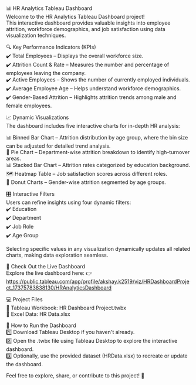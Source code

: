 📊 HR Analytics Tableau Dashboard <br>
Welcome to the HR Analytics Tableau Dashboard project!<br>
This interactive dashboard provides valuable insights into employee attrition, workforce demographics, and job satisfaction using data visualization techniques.<br>

🔍 Key Performance Indicators (KPIs)<br>
✔️ Total Employees – Displays the overall workforce size.<br>
✔️ Attrition Count & Rate – Measures the number and percentage of employees leaving the company.<br>
✔️ Active Employees – Shows the number of currently employed individuals.<br>
✔️ Average Employee Age – Helps understand workforce demographics.<br>
✔️ Gender-Based Attrition – Highlights attrition trends among male and female employees.<br>

📈 Dynamic Visualizations<br>
The dashboard includes five interactive charts for in-depth HR analysis:<br>

📊 Binned Bar Chart – Attrition distribution by age group, where the bin size can be adjusted for detailed trend analysis.<br>
🥧 Pie Chart – Department-wise attrition breakdown to identify high-turnover areas.<br>
📊 Stacked Bar Chart – Attrition rates categorized by education background.<br>
🗺️ Heatmap Table – Job satisfaction scores across different roles.<br>
🎯 Donut Charts – Gender-wise attrition segmented by age groups.<br>

🎛️ Interactive Filters<br>
Users can refine insights using four dynamic filters:<br>
✔️ Education<br>
✔️ Department<br>
✔️ Job Role<br>
✔️ Age Group<br>

Selecting specific values in any visualization dynamically updates all related charts, making data exploration seamless.<br>

🌟 Check Out the Live Dashboard<br>
Explore the live dashboard here: 👉 https://public.tableau.com/app/profile/akshay.k2519/viz/HRDashboardProject_17375783838130/HRAnalyticsDashboard

💻 Project Files <br>
📂 Tableau Workbook: HR Dashboard Project.twbx <br>
📂 Excel Data: HR Data.xlsx <br>

📝 How to Run the Dashboard <br>
1️⃣ Download Tableau Desktop if you haven't already.<br>
2️⃣ Open the .twbx file using Tableau Desktop to explore the interactive dashboard.<br>
3️⃣ Optionally, use the provided dataset (HRData.xlsx) to recreate or update the dashboard.<br>

Feel free to explore, share, or contribute to this project! 🚀







